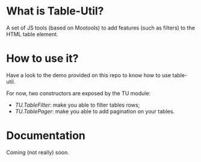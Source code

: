 What is Table-Util?
===================

A set of JS tools (based on Mootools) to add features (such as filters) to the HTML table element.

How to use it?
==============

Have a look to the demo provided on this repo to know how to use table-util.

For now, two constructors are exposed by the TU module:
* _TU.TableFilter_: make you able to filter tables rows;
* _TU.TablePager_: make you able to add pagination on your tables.

Documentation
=============

Coming (not really) soon.
